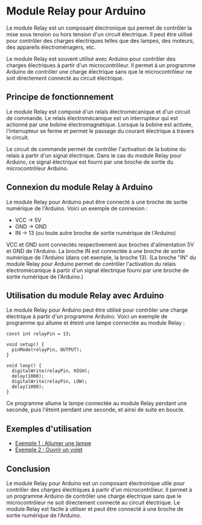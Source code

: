 
# Module Relay pour Arduino

Le module Relay est un composant électronique qui permet de contrôler la mise sous tension ou hors tension d'un circuit électrique. Il peut être utilisé pour contrôler des charges électriques telles que des lampes, des moteurs, des appareils électroménagers, etc.

Le module Relay est souvent utilisé avec Arduino pour contrôler des charges électriques à partir d'un microcontrôleur. Il permet à un programme Arduino de contrôler une charge électrique sans que le microcontrôleur ne soit directement connecté au circuit électrique.

## Principe de fonctionnement

Le module Relay est composé d'un relais électromécanique et d'un circuit de commande. Le relais électromécanique est un interrupteur qui est actionné par une bobine électromagnétique. Lorsque la bobine est activée, l'interrupteur se ferme et permet le passage du courant électrique à travers le circuit.

Le circuit de commande permet de contrôler l'activation de la bobine du relais à partir d'un signal électrique. Dans le cas du module Relay pour Arduino, ce signal électrique est fourni par une broche de sortie du microcontrôleur Arduino.

## Connexion du module Relay à Arduino

Le module Relay pour Arduino peut être connecté à une broche de sortie numérique de l'Arduino. Voici un exemple de connexion :

- VCC  ->  5V
- GND  ->  GND
- IN   ->  13 (ou toute autre broche de sortie numérique de l'Arduino)

VCC et GND sont connectés respectivement aux broches d'alimentation 5V et GND de l'Arduino. La broche IN est connectée à une broche de sortie numérique de l'Arduino (dans cet exemple, la broche 13).
(La broche "IN" du module Relay pour Arduino permet de contrôler l'activation du relais électromécanique à partir d'un signal électrique fourni par une broche de sortie numérique de l'Arduino.)

## Utilisation du module Relay avec Arduino

Le module Relay pour Arduino peut être utilisé pour contrôler une charge électrique à partir d'un programme Arduino. Voici un exemple de programme qui allume et éteint une lampe connectée au module Relay :

```arduino
const int relayPin = 13;

void setup() {
  pinMode(relayPin, OUTPUT);
}

void loop() {
  digitalWrite(relayPin, HIGH);
  delay(1000);
  digitalWrite(relayPin, LOW);
  delay(1000);
}
```
Ce programme allume la lampe connectée au module Relay pendant une seconde, puis l'éteint pendant une seconde, et ainsi de suite en boucle.
## Exemples d'utilisation
- [Exemple 1 : Allumer une lampe](exemples/light.md)
- [Exemple 2 : Ouvrir un volet](exemples/volet.md)




## Conclusion

Le module Relay pour Arduino est un composant électronique utile pour contrôler des charges électriques à partir d'un microcontrôleur. Il permet à un programme Arduino de contrôler une charge électrique sans que le microcontrôleur ne soit directement connecté au circuit électrique. Le module Relay est facile à utiliser et peut être connecté à une broche de sortie numérique de l'Arduino.
